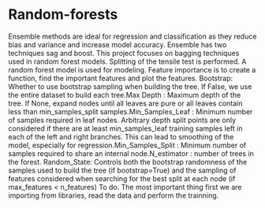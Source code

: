 # Random-forests
Ensemble methods are ideal for regression and classification as they reduce bias and variance and increase model accuracy. Ensemble has two techniques sag and boost. This project focuses on bagging techniques used in random forest models.  Splitting of the tensile test is performed. A random forest model is used for modeling. Feature importance is to create a function, find the important features and plot the features. 
Bootstrap:
Whether to use bootstrap sampling when building the tree. If False, we use the entire dataset to build each tree.Max Depth :
Maximum depth of the tree. If None, expand nodes until all leaves are pure or all leaves contain less than min_samples_split samples.Min_Samples_Leaf :
Minimum number of samples required in leaf nodes. Arbitrary depth split points are only considered if there are at least min_samples_leaf training samples left in each of the left and right branches. This can lead to smoothing of the model, especially for regression.Min_Samples_Split :
Minimum number of samples required to share an internal node.N_estimator :
number of trees in the forest. Random_State:
Controls both the bootstrap randomness of the samples used to build the tree (if bootstrap=True) and the sampling of features considered when searching for the best split at each node (if max_features < n_features) To do. The most important thing first we are importing from libraries, read the data and perform the trainning.
